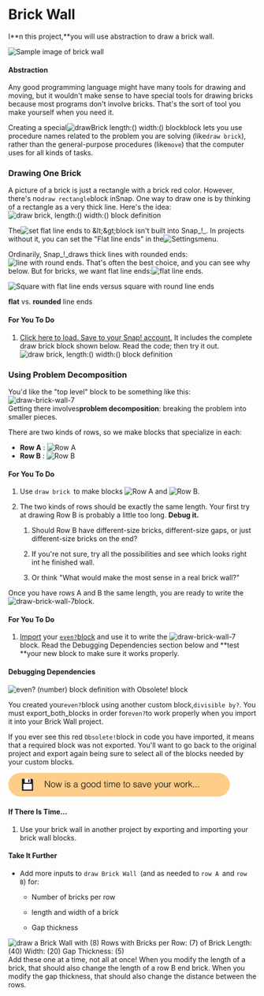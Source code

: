 # Brick Wall

I**n this project,**you will use abstraction to draw a brick wall.

![](http://bjc.edc.org/bjc-r/img/abstraction/new-brickwall/wall.png "Sample image of brick wall")

#### **Abstraction**

Any good programming language might have many tools for drawing and moving, but it wouldn't make sense to have special tools for drawing bricks because most programs don't involve bricks. That's the sort of tool you make yourself when you need it.

Creating a special![](http://bjc.edc.org/bjc-r/img/2-complexity/U2ImageVideoAddendum_img/drawBrick.png "drawBrick length:\(\) width:\(\) block")block lets you use procedure names related to the problem you are solving \(like`draw brick`\), rather than the general-purpose procedures \(like`move`\) that the computer uses for all kinds of tasks.

### Drawing One Brick

A picture of a brick is just a rectangle with a brick red color. However, there's no`draw rectangle`block inSnap. One way to draw one is by thinking of a rectangle as a very thick line. Here's the idea:  
![](http://bjc.edc.org/bjc-r/img/2-complexity/U2ImageVideoAddendum_img/simpleBrickCode.png "draw brick, length:\(\) width:\(\) block definition")

The![](http://bjc.edc.org/bjc-r/img/2-complexity/U2ImageVideoAddendum_img/setFlat.png "set flat line ends to &amp;lt;&amp;gt;")block isn't built into Snap_!_. In projects without it, you can set the "Flat line ends" in the![](http://bjc.edc.org/bjc-r/img/sys/settings.png "Settings")menu.

Ordinarily, Snap_!_draws thick lines with rounded ends:![](http://bjc.edc.org/bjc-r/img/2-complexity/U2ImageVideoAddendum_img/round-ends.png "line with round ends"). That's often the best choice, and you can see why below. But for bricks, we want flat line ends:![](http://bjc.edc.org/bjc-r/img/2-complexity/U2ImageVideoAddendum_img/flat-ends.png "flat line ends").

![](http://bjc.edc.org/bjc-r/img/2-complexity/flat-line-ends-why.jpg "Square with flat line ends versus square with round line ends")

**flat** vs. **rounded** line ends

#### For You To Do

1. [Click here to load. Save to your Snap! account.](http://snap.berkeley.edu/snapsource/snap.html#open:http://bjc.edc.org/bjc-r/prog/2-complexity/U2L4-brickwall.xml) It includes the complete draw brick block shown below. Read the code; then try it out.![](http://bjc.edc.org/bjc-r/img/2-complexity/U2ImageVideoAddendum_img/drawBrickCode.png "draw brick, length:\(\) width:\(\) block definition")

### Using Problem Decomposition

You'd like the "top level" block to be something like this:  
![](http://bjc.edc.org/bjc-r/img/2-complexity/U2ImageVideoAddendum_img/draw-brick-wall-7.png "draw-brick-wall-7")  
Getting there involves**problem decomposition**: breaking the problem into smaller pieces.

There are two kinds of rows, so we make blocks that specialize in each:

* **Row A**
  :
  ![](http://bjc.edc.org/bjc-r/img/abstraction/new-brickwall/row-a.png "Row A")
* **Row B**
  :
  ![](http://bjc.edc.org/bjc-r/img/abstraction/new-brickwall/row-b.png "Row B")

#### For You To Do

1. Use `draw brick `to make blocks ![](http://bjc.edc.org/bjc-r/img/abstraction/new-brickwall/rowa-block.png "Row A") and ![](http://bjc.edc.org/bjc-r/img/abstraction/new-brickwall/rowb-block.png "Row B").
2. The two kinds of rows should be exactly the same length. Your first try at drawing Row B is probably a little too long. **Debug it.**

   1. Should Row B have different-size bricks, different-size gaps, or just different-size bricks on the end?

   2. If you're not sure, try all the possibilities and see which looks right int he finished wall.

   3. Or think "What would make the most sense in a real brick wall?"

Once you have rows A and B the same length, you are ready to write the ![](http://bjc.edc.org/bjc-r/img/2-complexity/U2ImageVideoAddendum_img/draw-brick-wall-7.png "draw-brick-wall-7")block.

#### For You To Do

1. [Import](http://bjc.edc.org/bjc-r/cur/programming/2-complexity/1-variables-games/4-importing-exporting.html?topic=nyc_bjc%2F2-conditionals-abstraction.topic&course=bjc4nyc.html&novideo&noassignment) your [`even?`block](http://bjc.edc.org/bjc-r/cur/programming/2-complexity/3-predicates/2-keeping-list-items.html?topic=nyc_bjc%2F2-conditionals-abstraction.topic&course=bjc4nyc.html&novideo&noassignment) and use it to write the ![](http://bjc.edc.org/bjc-r/img/2-complexity/U2ImageVideoAddendum_img/draw-brick-wall-7.png "draw-brick-wall-7") block. Read the Debugging Dependencies section below and **test **your new block to make sure it works properly.

#### **Debugging Dependencies**

![](http://bjc.edc.org/bjc-r/img/2-complexity/even-obsolete.png "even? \(number\) block definition with Obsolete! block")

You created your`even?`block using another custom block,`divisible by?`. You must export_both_blocks in order for`even?`to work properly when you import it into your Brick Wall project.

If you ever see this red `Obsolete!`block in code you have imported, it means that a required block was not exported. You'll want to go back to the original project and export again being sure to select all of the blocks needed by your custom blocks.

![](/assets/save.png)

#### If There Is Time...

1. Use your brick wall in another project by exporting and importing your brick wall blocks.

#### Take It Further

* Add more inputs to `draw Brick Wall `\(and as needed to `row A `and `row B`\) for:

  * Number of bricks per row

  * length and width of a brick

  * Gap thickness

![](http://bjc.edc.org/bjc-r/img/2-complexity/U2ImageVideoAddendum_img/drawBrickWallwithManyInputs.png "draw a Brick Wall with \(8\) Rows with Bricks per Row: \(7\) of Brick Length: \(40\) Width: \(20\) Gap Thickness: \(5\)")Add these one at a time, not all at once! When you modify the length of a brick, that should also change the length of a row B end brick. When you modify the gap thickness, that should also change the distance between the rows.

